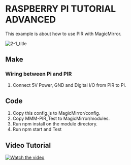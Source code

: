 # RASPBERRY PI TUTORIAL ADVANCED
This example is about how to use PIR with MagicMirror.

![2-1_title](https://user-images.githubusercontent.com/39910774/49936853-6692e100-ff18-11e8-86f3-ce0161991cd8.jpg)


## Make
### Wiring between Pi and PIR

1. Connect 5V Power, GND and Digital I/O from PIR to Pi.

## Code
1. Copy this config.js to MagicMirror/config.
2. Copy MMM-PIR_Test to MagicMirror/modules.
3. Run npm install on the module directory.
4. Run npm start and Test

## Video Tutorial 
 [![Watch the video](https://user-images.githubusercontent.com/39910774/47252575-f0c34980-d481-11e8-9c30-5b2543b722e5.png)](https://youtu.be/4AXW5qSE9k0)

